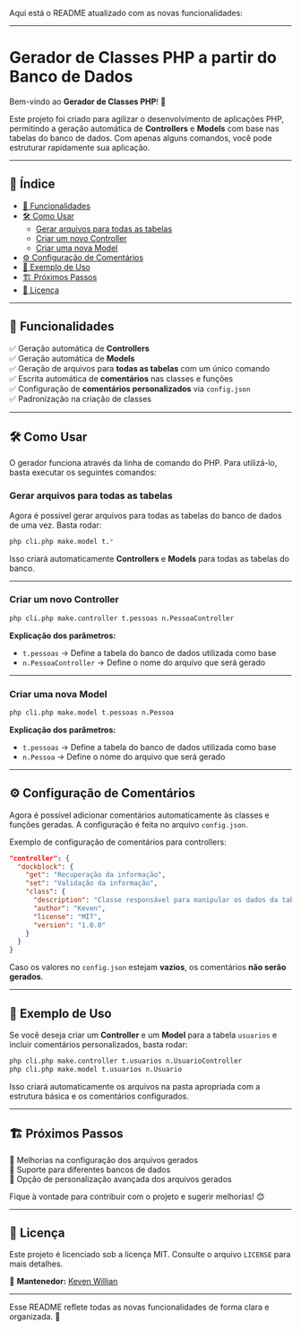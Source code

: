Aqui está o README atualizado com as novas funcionalidades:  

---

# Gerador de Classes PHP a partir do Banco de Dados  

Bem-vindo ao **Gerador de Classes PHP**! 🚀  

Este projeto foi criado para agilizar o desenvolvimento de aplicações PHP, permitindo a geração automática de **Controllers** e **Models** com base nas tabelas do banco de dados. Com apenas alguns comandos, você pode estruturar rapidamente sua aplicação.  

---

## 📌 Índice  
- [📢 Funcionalidades](#-funcionalidades)  
- [🛠️ Como Usar](#%EF%B8%8F-como-usar)  
  - [Gerar arquivos para todas as tabelas](#gerar-arquivos-para-todas-as-tabelas)  
  - [Criar um novo Controller](#criar-um-novo-controller)  
  - [Criar uma nova Model](#criar-uma-nova-model)  
- [⚙️ Configuração de Comentários](#%EF%B8%8F-configuração-de-comentários)  
- [📌 Exemplo de Uso](#-exemplo-de-uso)  
- [🏗️ Próximos Passos](#%EF%B8%8F-próximos-passos)  
- [📜 Licença](#-licença)  

---

## 📢 Funcionalidades  
✅ Geração automática de **Controllers**  
✅ Geração automática de **Models**  
✅ Geração de arquivos para **todas as tabelas** com um único comando  
✅ Escrita automática de **comentários** nas classes e funções  
✅ Configuração de **comentários personalizados** via `config.json`  
✅ Padronização na criação de classes  

---

## 🛠️ Como Usar  

O gerador funciona através da linha de comando do PHP. Para utilizá-lo, basta executar os seguintes comandos:  

### Gerar arquivos para todas as tabelas  
Agora é possível gerar arquivos para todas as tabelas do banco de dados de uma vez. Basta rodar:  
```bash
php cli.php make.model t.*
```
Isso criará automaticamente **Controllers** e **Models** para todas as tabelas do banco.  

---

### Criar um novo Controller  
```bash
php cli.php make.controller t.pessoas n.PessoaController
```
**Explicação dos parâmetros:**  
- `t.pessoas` → Define a tabela do banco de dados utilizada como base  
- `n.PessoaController` → Define o nome do arquivo que será gerado  

---

### Criar uma nova Model  
```bash
php cli.php make.model t.pessoas n.Pessoa
```
**Explicação dos parâmetros:**  
- `t.pessoas` → Define a tabela do banco de dados utilizada como base  
- `n.Pessoa` → Define o nome do arquivo que será gerado  

---

## ⚙️ Configuração de Comentários  

Agora é possível adicionar comentários automaticamente às classes e funções geradas. A configuração é feita no arquivo `config.json`.  

Exemplo de configuração de comentários para controllers:  
```json
"controller": {
  "dockblock": {
    "get": "Recuperação da informação",
    "set": "Validação da informação",
    "class": {
      "description": "Classe responsável para manipular os dados da tabela de ",
      "author": "Keven",
      "license": "MIT",
      "version": "1.0.0"
    }
  }
}
```
Caso os valores no `config.json` estejam **vazios**, os comentários **não serão gerados**.  

---

## 📌 Exemplo de Uso  

Se você deseja criar um **Controller** e um **Model** para a tabela `usuarios` e incluir comentários personalizados, basta rodar:  
```bash
php cli.php make.controller t.usuarios n.UsuarioController  
php cli.php make.model t.usuarios n.Usuario  
```
Isso criará automaticamente os arquivos na pasta apropriada com a estrutura básica e os comentários configurados.  

---

## 🏗️ Próximos Passos  
📌 Melhorias na configuração dos arquivos gerados  
📌 Suporte para diferentes bancos de dados  
📌 Opção de personalização avançada dos arquivos gerados  

Fique à vontade para contribuir com o projeto e sugerir melhorias! 😊  

---

## 📜 Licença  

Este projeto é licenciado sob a licença MIT. Consulte o arquivo `LICENSE` para mais detalhes.  

📌 **Mantenedor:** [Keven Willian](http://github.com/kevenwillianps/)  

---

Esse README reflete todas as novas funcionalidades de forma clara e organizada. 🚀